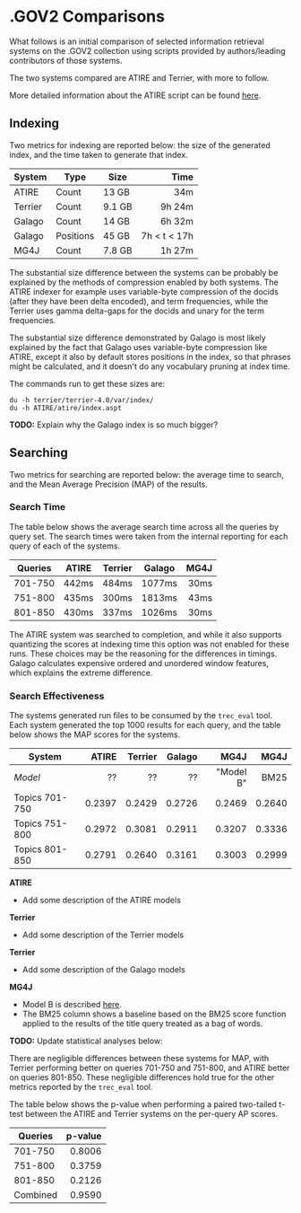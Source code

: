 # .GOV2 Comparisons
What follows is an initial comparison of selected information retrieval systems on the .GOV2 collection using scripts provided by authors/leading contributors of those systems.

The two systems compared are ATIRE and Terrier, with more to follow.

More detailed information about the ATIRE script can be found [here](./tree/master/systems/ATIRE).

## Indexing
Two metrics for indexing are reported below: the size of the generated index, and the time taken to generate that index.

System  | Type      |   Size |         Time
--------|-----------|--------|--------------:
ATIRE   | Count     |  13 GB | 34m
Terrier | Count     | 9.1 GB | 9h 24m
Galago  | Count     | 14 GB  | 6h 32m
Galago  | Positions | 45 GB  | 7h < t < 17h
MG4J    | Count     | 7.8 GB | 1h 27m

The substantial size difference between the systems can be probably be explained by the methods of compression enabled by both systems. The ATIRE indexer for example uses variable-byte compression of the docids (after they have been delta encoded), and term frequencies, while the Terrier uses gamma delta-gaps for the docids and unary for the term frequencies.

The substantial size difference demonstrated by Galago is most likely explained by the fact that Galago uses variable-byte compression like ATIRE, except it also by default stores positions in the index, so that phrases might be calculated, and it doesn't do any vocabulary pruning at index time.

The commands run to get these sizes are:
```
du -h terrier/terrier-4.0/var/index/
du -h ATIRE/atire/index.aspt
```

**TODO:** Explain why the Galago index is so much bigger?

## Searching
Two metrics for searching are reported below: the average time to search, and the Mean Average Precision (MAP) of the results.

### Search Time
The table below shows the average search time across all the queries by query set. The search times were taken from the internal reporting for each query of each of the systems.

Queries |   ATIRE | Terrier |   Galago  | MG4J |
--------|---------|---------|-----------|------:
701-750 |   442ms |   484ms |  1077ms   |  30ms
751-800 |   435ms |   300ms |  1813ms   |  43ms
801-850 |   430ms |   337ms |  1026ms   |  30ms

The ATIRE system was searched to completion, and while it also supports quantizing the scores at indexing time this option was not enabled for these runs. These choices may be the reasoning for the differences in timings. Galago calculates expensive ordered and unordered window features, which explains the extreme difference.

### Search Effectiveness

The systems generated run files to be consumed by the `trec_eval` tool. Each system generated the top 1000 results for each query, and the table below shows the MAP scores for the systems.

System         |   ATIRE | Terrier | Galago | MG4J      | MG4J      
---------------|--------:|--------:|-------:|----------:|-------:
*Model*        |      ?? |     ??  |     ?? | "Model B" |  BM25 
Topics 701-750 |  0.2397 |  0.2429 | 0.2726 |    0.2469 | 0.2640
Topics 751-800 |  0.2972 |  0.3081 | 0.2911 |    0.3207 | 0.3336
Topics 801-850 |  0.2791 |  0.2640 | 0.3161 |    0.3003 | 0.2999

**ATIRE**

+ Add some description of the ATIRE models

**Terrier**

+ Add some description of the Terrier models

**Terrier**

+ Add some description of the Galago models

**MG4J**

+ Model B is described [here](http://trec.nist.gov/pubs/trec15/papers/umilano.tera.final.pdf).
+ The BM25 column shows a baseline based on the BM25 score function applied to the results of the title query treated as a bag of words.


**TODO:** Update statistical analyses below:

There are negligible differences between these systems for MAP, with Terrier performing better on queries 701-750 and 751-800, and ATIRE better on queries 801-850. These negligible differences hold true for the other metrics reported by the `trec_eval` tool.

The table below shows the p-value when performing a paired two-tailed t-test between the ATIRE and Terrier systems on the per-query AP scores.

Queries  | p-value
---------|-------:
 701-750 |  0.8006
 751-800 |  0.3759
 801-850 |  0.2126
Combined |  0.9590
